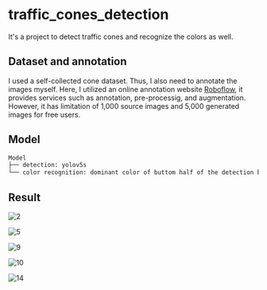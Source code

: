 # traffic_cones_detection

It's a project to detect traffic cones and recognize the colors as well.

## Dataset and annotation

I used a self-collected cone dataset. Thus, I also need to annotate the images myself. Here, I utilized an online annotation website [Roboflow](https://roboflow.com/), it provides services such as annotation, pre-processig, and augmentation. However, it has limitation of 1,000 source images and 5,000 generated images for free users.

## Model

```bash
Model
├── detection: yolov5s
└── color recognition: dominant color of buttom half of the detection box
```

## Result

![2](https://user-images.githubusercontent.com/62132206/118353597-5d822000-b567-11eb-9e09-dd39bc877487.jpeg)

![5](https://user-images.githubusercontent.com/62132206/118353605-62df6a80-b567-11eb-9bc0-4983853664b0.jpeg)

![9](https://user-images.githubusercontent.com/62132206/118353609-683cb500-b567-11eb-8dd3-9624d8382d5f.jpeg)

![10](https://user-images.githubusercontent.com/62132206/118353614-6a9f0f00-b567-11eb-81bd-bc4234948a0e.jpeg)

![14](https://user-images.githubusercontent.com/62132206/118353625-75f23a80-b567-11eb-98c5-919eba29bdda.jpeg)
